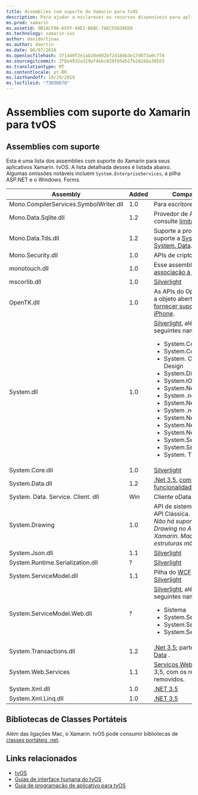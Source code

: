 ```yaml
---
title: Assemblies com suporte do Xamarin para tvOS
description: Para ajudar a esclarecer os recursos disponíveis para aplicativos tvOS, este documento fornece uma lista de assemblies com suporte do Xamarin para o desenvolvimento do tvOS.
ms.prod: xamarin
ms.assetid: 0B1ACF06-65FF-49E2-B6BC-7AEC55638ED8
ms.technology: xamarin-ios
author: davidortinau
ms.author: daortin
ms.date: 06/07/2016
ms.openlocfilehash: 371440f2e1ab28e802bf2d184b3e17d073a0c774
ms.sourcegitcommit: 2fbe4932a319af4ebc829f65eb1fb1816ba305d3
ms.translationtype: MT
ms.contentlocale: pt-BR
ms.lasthandoff: 10/29/2019
ms.locfileid: "73030678"
---
```

# <a name="assemblies-supported-by-xamarin-for-tvos"></a>Assemblies com suporte do Xamarin para tvOS

## <a name="supported-assemblies"></a>Assemblies com suporte

Esta é uma lista dos assemblies com suporte do Xamarin para seus aplicativos Xamarin. tvOS. A lista detalhada desses é listada abaixo.  Algumas omissões notáveis incluem `System.EnterpriseServices`, a pilha ASP.NET e o Windows. Forms.

|Assembly|Added|Compatibilidade de API|
|---|---|---|
|Mono.CompilerServices.SymbolWriter.dll|1.0|Para escritores de compilador.|
|Mono.Data.Sqlite.dll|1.2|Provedor de ADO.NET para SQLite; consulte [limitações](~/ios/data-cloud/system.data.md).|
|Mono.Data.Tds.dll|1.2|Suporte a protocolo TDS; usado para suporte a [System. Data. SqlClient](xref:System.Data.SqlClient) em [System. Data](~/ios/data-cloud/system.data.md).|
|Mono.Security.dll|1.0|APIs de criptografia.|
|monotouch.dll|1.0|Esse assembly contém a [ C# associação à API Cocoatouch](https://docs.microsoft.com/dotnet/api/?view=xamarinios-10.8).|
|mscorlib.dll|1.0|[Silverlight](https://msdn.microsoft.com/library/cc838194(VS.95).aspx)|
|OpenTK.dll|1.0|As APIs do OpenGL/com orientação a objeto aberto, [estendidas para fornecer suporte a dispositivos iPhone](xref:OpenGLES).|
|System.dll|1.0|[Silverlight](https://msdn.microsoft.com/library/cc838194(VS.95).aspx), além de tipos dos seguintes namespaces: <ul><li>System.Collections.Specialized</li> <li>System.ComponentModel</li> <li>System. ComponentModel. Design</li> <li>System.Diagnostics</li> <li>System.IO.Compression</li> <li>System.Net</li> <li>System .net. cache</li> <li>System.Net.Mail</li> <li>System .net. MIME</li> <li>System.Net.NetworkInformation</li> <li>System.Net.Security</li> <li>System.Net.Sockets</li> <li>System.Security.Authentication</li> <li>System.Security.Cryptography</li> <li>System. Timers</li></ul>|
|System.Core.dll|1.0|[Silverlight](https://msdn.microsoft.com/library/cc838194(VS.95).aspx)|
|System.Data.dll|1.2|[.Net 3,5](https://msdn.microsoft.com/library/ms229335.aspx), [com algumas funcionalidades removidas](~/ios/data-cloud/system.data.md).|
|System. Data. Service. Client. dll|Win|Cliente oData completo.|
|System.Drawing|1.0|API de sistema. Drawing-somente API Clássica.<br />_Não há suporte para System. Drawing no API Unificada para o Xamarin. Mac .NET 4,5 ou para as estruturas móveis._|
|System.Json.dll|1.1|[Silverlight](https://msdn.microsoft.com/library/cc838194(VS.95).aspx)|
|System.Runtime.Serialization.dll|?|[Silverlight](https://msdn.microsoft.com/library/cc838194(VS.95).aspx)|
|System.ServiceModel.dll|1.1|Pilha do [WCF](https://docs.microsoft.com/xamarin/cross-platform/data-cloud/web-services/) como presente no [Silverlight](https://msdn.microsoft.com/library/cc838194(VS.95).aspx)|
|System.ServiceModel.Web.dll|?|[Silverlight](https://msdn.microsoft.com/library/cc838194(VS.95).aspx), além de tipos dos seguintes namespaces: <ul><li>Sistema</li><li>System.ServiceModel.Channels</li><li>System.ServiceModel.Description</li><li>System.ServiceModel.Web</li></ul>|
|System.Transactions.dll|1.2|[.Net 3,5](https://msdn.microsoft.com/library/ms229335.aspx); parte do suporte a [System. Data](https://docs.microsoft.com/xamarin/ios/data-cloud/system.data) .|
|System.Web.Services|1.1|[Serviços Web básicos](https://docs.microsoft.com/xamarin/cross-platform/data-cloud/web-services/) do perfil .net 3,5, com os recursos do servidor removidos.|
|System.Xml.dll|1.0|[.NET 3.5](https://msdn.microsoft.com/library/ms229335.aspx)|
|System.Xml.Linq.dll|1.0|[.NET 3.5](https://msdn.microsoft.com/library/ms229335.aspx)|

<a name="Summary" />

## <a name="portable-class-libraries"></a>Bibliotecas de Classes Portáteis

Além das ligações Mac, o Xamarin. tvOS pode consumir bibliotecas de [classes portáteis .net](~/cross-platform/app-fundamentals/pcl.md).

## <a name="related-links"></a>Links relacionados

- [tvOS](https://developer.apple.com/tvos/)
- [Guias de interface humana do tvOS](https://developer.apple.com/tvos/human-interface-guidelines/)
- [Guia de programação de aplicativo para tvOS](https://developer.apple.com/library/prerelease/tvos/documentation/General/Conceptual/AppleTV_PG/)
